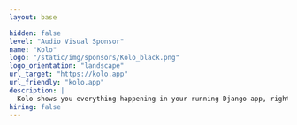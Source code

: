 ```yaml
---
layout: base

hidden: false
level: "Audio Visual Sponsor"
name: "Kolo"
logo: "/static/img/sponsors/Kolo_black.png"
logo_orientation: "landscape"
url_target: "https://kolo.app"
url_friendly: "kolo.app"
description: |
  Kolo shows you everything happening in your running Django app, right inside VSCode. Kolo is built with the belief that when it's really easy to see what's going on under the hood, it's much easier to fix problems, add new functionality, and build a strong mental model of your codebase. Use Kolo to inspect, observe, and visualize what's really going on under the hood – live, while it's happening. Explore every single executed codepath, local variables, SQL queries, and outbound HTTP requests – all in real-time. Spend less time gathering context, and more time writing code.
hiring: false
---
```

